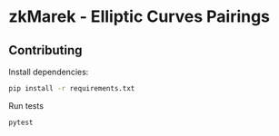 # zkMarek - Elliptic Curves Pairings


## Contributing

Install dependencies:
```sh
pip install -r requirements.txt
```

Run tests

```sh
pytest
```
